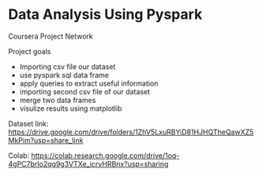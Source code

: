 # Data Analysis Using Pyspark
Coursera Project Network

Project goals 

- Importing csv file our dataset
- use pyspark sql data frame
- apply queries to extract useful information
- importing second csv file of our dataset 
- merge two data frames 
- visulize results using matplotlib

Dataset link:
https://drive.google.com/drive/folders/1ZhV5LxuRBYiD81HJHQTheQawXZ5MkPim?usp=share_link

Colab: 
https://colab.research.google.com/drive/1oq-4gPC7brIo2qg9g3VTXe_icrvHRBnx?usp=sharing
